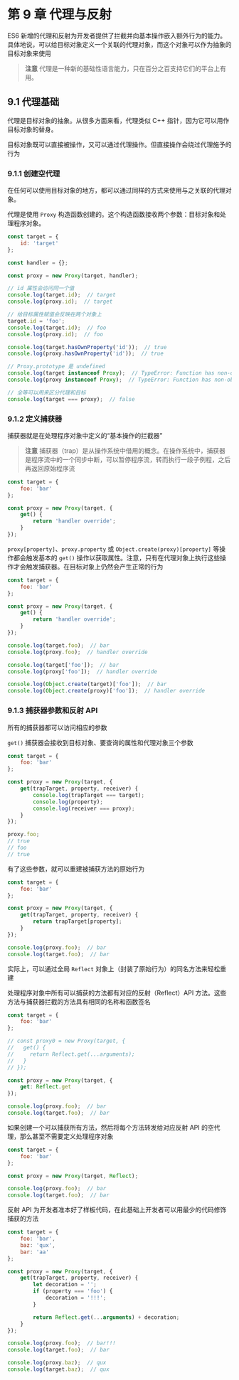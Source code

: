 # 第 9 章 代理与反射

ES6 新增的代理和反射为开发者提供了拦截并向基本操作嵌入额外行为的能力。具体地说，可以给目标对象定义一个关联的代理对象，而这个对象可以作为抽象的目标对象来使用

> **注意** 代理是一种新的基础性语言能力，只在百分之百支持它们的平台上有用。



## 9.1 代理基础

代理是目标对象的抽象。从很多方面来看，代理类似 C++ 指针，因为它可以用作目标对象的替身。

目标对象既可以直接被操作，又可以通过代理操作。但直接操作会绕过代理施予的行为



### 9.1.1 创建空代理

在任何可以使用目标对象的地方，都可以通过同样的方式来使用与之关联的代理对象。

代理是使用 `Proxy` 构造函数创建的。这个构造函数接收两个参数：目标对象和处理程序对象。

```js
const target = {
    id: 'target'
};

const handler = {};

const proxy = new Proxy(target, handler);

// id 属性会访问同一个值
console.log(target.id);  // target
console.log(proxy.id);  // target

// 给目标属性赋值会反映在两个对象上
target.id = 'foo';
console.log(target.id);  // foo
console.log(proxy.id);  // foo

console.log(target.hasOwnProperty('id'));  // true
console.log(proxy.hasOwnProperty('id'));  // true

// Proxy.prototype 是 undefined
console.log(target instanceof Proxy);  // TypeError: Function has non-object prototype 'undefined' in instanceof check
console.log(proxy instanceof Proxy);  // TypeError: Function has non-object prototype 'undefined' in instanceof check

// 全等可以用来区分代理和目标
console.log(target === proxy);  // false
```



### 9.1.2 定义捕获器

捕获器就是在处理程序对象中定义的“基本操作的拦截器”

> **注意** 捕获器（trap）是从操作系统中借用的概念。在操作系统中，捕获器是程序流中的一个同步中断，可以暂停程序流，转而执行一段子例程，之后再返回原始程序流

```js
const target = {
    foo: 'bar'
};

const proxy = new Proxy(target, {
    get() {
        return 'handler override';
    }
});
```

`proxy[property]`、`proxy.property` 或 `Object.create(proxy)[property]` 等操作都会触发基本的  `get()` 操作以获取属性。注意，只有在代理对象上执行这些操作才会触发捕获器。在目标对象上仍然会产生正常的行为

```js
const target = {
    foo: 'bar'
};

const proxy = new Proxy(target, {
    get() {
        return 'handler override';
    }
});

console.log(target.foo);  // bar
console.log(proxy.foo);  // handler override

console.log(target['foo']);  // bar
console.log(proxy['foo']);  // handler override

console.log(Object.create(target)['foo']);  // bar
console.log(Object.create(proxy)['foo']);  // handler override
```



### 9.1.3 捕获器参数和反射 API

所有的捕获器都可以访问相应的参数

`get()` 捕获器会接收到目标对象、要查询的属性和代理对象三个参数

```js
const target = {
    foo: 'bar'
};

const proxy = new Proxy(target, {
    get(trapTarget, property, receiver) {
        console.log(trapTarget === target);
        console.log(property);
        console.log(receiver === proxy);
    }
});

proxy.foo;
// true
// foo
// true
```



有了这些参数，就可以重建被捕获方法的原始行为

```js
const target = {
    foo: 'bar'
};

const proxy = new Proxy(target, {
    get(trapTarget, property, receiver) {
        return trapTarget[property];
    }
});

console.log(proxy.foo);  // bar
console.log(target.foo);  // bar
```



实际上，可以通过全局 `Reflect` 对象上（封装了原始行为）的同名方法来轻松重建

处理程序对象中所有可以捕获的方法都有对应的反射（Reflect）API 方法。这些方法与捕获器拦截的方法具有相同的名称和函数签名

```js
const target = {
    foo: 'bar'
};

// const proxy0 = new Proxy(target, {
//   get() {
//     return Reflect.get(...arguments);
//   }
// });

const proxy = new Proxy(target, {
    get: Reflect.get
});

console.log(proxy.foo);  // bar
console.log(target.foo);  // bar
```



如果创建一个可以捕获所有方法，然后将每个方法转发给对应反射 API 的空代理，那么甚至不需要定义处理程序对象

```js
const target = {
    foo: 'bar'
};

const proxy = new Proxy(target, Reflect);

console.log(proxy.foo);  // bar
console.log(target.foo);  // bar
```



反射 API 为开发者准本好了样板代码，在此基础上开发者可以用最少的代码修饰捕获的方法

```js
const target = {
    foo: 'bar',
    baz: 'qux',
    bar: 'aa'
};

const proxy = new Proxy(target, {
    get(trapTarget, property, receiver) {
        let decoration = '';
        if (property === 'foo') {
            decoration = '!!!';
        }

        return Reflect.get(...arguments) + decoration;
    }
});

console.log(proxy.foo);  // bar!!!
console.log(target.foo);  // bar

console.log(proxy.baz);  // qux
console.log(target.baz);  // qux
```

